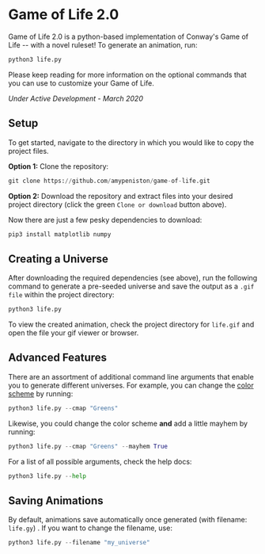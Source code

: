 
# Game of Life 2.0

Game of Life 2.0 is a python-based implementation of Conway's Game of Life -- with a novel ruleset! To generate an animation, run:

```python
python3 life.py
```
Please keep reading for more information on the optional commands that you can use to customize your Game of Life.

*Under Active Development - March 2020*

## Setup

To get started, navigate to the directory in which you would like to copy the project files.

**Option 1:** Clone the repository:
```python
git clone https://github.com/amypeniston/game-of-life.git
```
**Option 2:** Download the repository and extract files into your desired project directory (click the green `Clone or download` button above).

Now there are just a few pesky dependencies to download:

```python
pip3 install matplotlib numpy
```

## Creating a Universe

After downloading the required dependencies (see above), run the following command to generate a pre-seeded universe and save the output as a `.gif file` within the project directory:

```python
python3 life.py
```

To view the created animation, check the project directory for `life.gif` and open the file your gif viewer or browser.

## Advanced Features

There are an assortment of additional command line arguments that enable you to generate different universes. For example, you can change the [color scheme](https://matplotlib.org/3.1.0/gallery/color/colormap_reference.html?highlight=colormap) by running:

```python
python3 life.py --cmap "Greens"
```

Likewise, you could change the color scheme **and** add a little mayhem by running: 

```python
python3 life.py --cmap "Greens" --mayhem True
```

For a list of all possible arguments, check the help docs:

```python
python3 life.py --help
```

## Saving Animations

By default, animations save automatically once generated (with filename: `life.gy`) . If you want to change the filename, use:

```python
python3 life.py --filename "my_universe"
```